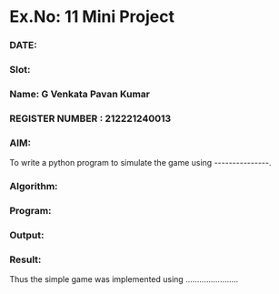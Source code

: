 # Ex.No: 11  Mini Project 
### DATE:                           
### Slot:
### Name: G Venkata Pavan Kumar
### REGISTER NUMBER : 212221240013 
### AIM: 
To write a python program to simulate the game using ---------------.
### Algorithm:

### Program:











### Output:



### Result:
Thus the simple  game was implemented using .......................
